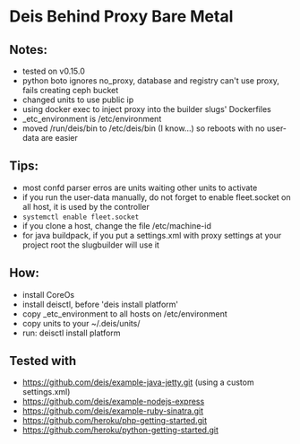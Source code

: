 # Deis Behind Proxy Bare Metal

## Notes:

 * tested on v0.15.0
 * python boto ignores no_proxy, database and registry can't use proxy, fails creating ceph bucket
 * changed units to use public ip
 * using docker exec to inject proxy into the builder slugs' Dockerfiles
 * _etc_environment is /etc/environment
 * moved  /run/deis/bin to /etc/deis/bin (I know...) so reboots with no user-data are easier

## Tips:

 * most confd parser erros are units waiting other units to activate
 * if you run the user-data manually, do not forget to enable fleet.socket on all host, it is used by the controller
  * `systemctl enable fleet.socket`
 * if you clone a host, change the file /etc/machine-id
 * for java buildpack, if you put a settings.xml with proxy settings at your project root the slugbuilder will use it

## How:

 * install CoreOs
 * install deisctl, before 'deis install platform'
  * copy _etc_environment to all hosts on /etc/environment
  * copy units to your ~/.deis/units/
 * run: deisctl install platform

## Tested with
 * https://github.com/deis/example-java-jetty.git (using a custom settings.xml)
 * https://github.com/deis/example-nodejs-express
 * https://github.com/deis/example-ruby-sinatra.git
 * https://github.com/heroku/php-getting-started.git
 * https://github.com/heroku/python-getting-started.git
	
		
